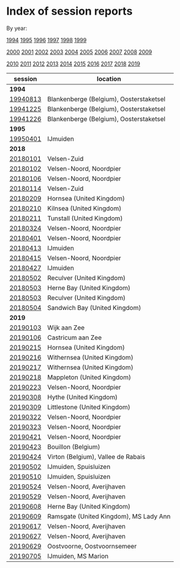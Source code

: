# Index of session reports

By year:

[1994](reports/year/1994.md)
[1995](reports/year/1995.md)
[1996](reports/year/1996.md)
[1997](reports/year/1997.md)
[1998](reports/year/1998.md)
[1999](reports/year/1999.md)

[2000](reports/year/2000.md)
[2001](reports/year/2001.md)
[2002](reports/year/2002.md)
[2003](reports/year/2003.md)
[2004](reports/year/2004.md)
[2005](reports/year/2005.md)
[2006](reports/year/2006.md)
[2007](reports/year/2007.md)
[2008](reports/year/2008.md)
[2009](reports/year/2009.md)

[2010](reports/year/2010.md)
[2011](reports/year/2011.md)
[2012](reports/year/2012.md)
[2013](reports/year/2013.md)
[2014](reports/year/2014.md)
[2015](reports/year/2015.md)
[2016](reports/year/2016.md)
[2017](reports/year/2017.md)
[2018](reports/year/2018.md)
[2019](reports/year/2019.md)


session | location |
---|-------|
**1994** | |
[19940813](reports/19940813.md) | Blankenberge (Belgium), Oosterstaketsel |
[19941225](reports/19941225.md) | Blankenberge (Belgium), Oosterstaketsel |
[19941226](reports/19941226.md) | Blankenberge (Belgium), Oosterstaketsel |
**1995** | |
[19950401](reports/19950401.md) | IJmuiden |
**2018** | |
[20180101]() | Velsen-Zuid |
[20180102]() | Velsen-Noord, Noordpier |
[20180106]() | Velsen-Noord, Noordpier |
[20180114]() | Velsen-Zuid |
[20180209]() | Hornsea (United Kingdom) |
[20180210]() | Kilnsea (United Kingdom) |
[20180211]() | Tunstall (United Kingdom) |
[20180324]() | Velsen-Noord, Noordpier |
[20180401]() | Velsen-Noord, Noordpier |
[20180413]() | IJmuiden |
[20180415]() | Velsen-Noord, Noordpier |
[20180427]() | IJmuiden |
[20180502]() | Reculver (United Kingdom) |
[20180503]() | Herne Bay (United Kingdom) |
[20180503]() | Reculver (United Kingdom) |
[20180504]() | Sandwich Bay (United Kingdom) |
**2019** | |
[20190103]() | Wijk aan Zee |
[20190106]() | Castricum aan Zee |
[20190215]() | Hornsea (United Kingdom) |
[20190216]() | Withernsea (United Kingdom) |
[20190217]() | Withernsea (United Kingdom) |
[20190218]() | Mappleton (United Kingdom) |
[20190223]() | Velsen-Noord, Noordpier |
[20190308]() | Hythe (United Kingdom) |
[20190309]() | Littlestone (United Kingdom) |
[20190322]() | Velsen-Noord, Noordpier |
[20190323]() | Velsen-Noord, Noordpier |
[20190421]() | Velsen-Noord, Noordpier |
[20190423]() | Bouillon (Belgium) |
[20190424]() | Virton (Belgium), Vallee de Rabais |
[20190502]() | IJmuiden, Spuisluizen |
[20190510]() | IJmuiden, Spuisluizen |
[20190524](reports/20190524.md) | Velsen-Noord, Averijhaven |
[20190529](reports/20190529.md) | Velsen-Noord, Averijhaven |
[20190608](reports/20190608.md) | Herne Bay (United Kingdom) |
[20190609](reports/20190609.md) | Ramsgate (United Kingdom), MS Lady Ann |
[20190617](reports/20190617.md) | Velsen-Noord, Averijhaven |
[20190627]() | Velsen-Noord, Averijhaven |
[20190629]() | Oostvoorne, Oostvoornsemeer |
[20190705]() | IJmuiden, MS Marion |

